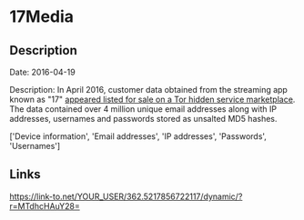 # 17Media

## Description

Date: 2016-04-19

Description:
In April 2016, customer data obtained from the streaming app known as &quot;17&quot; <a href="http://motherboard.vice.com/read/another-day-another-hack-millions-of-user-accounts-for-streaming-app-17" target="_blank" rel="noopener">appeared listed for sale on a Tor hidden service marketplace</a>. The data contained over 4 million unique email addresses along with IP addresses, usernames and passwords stored as unsalted MD5 hashes.


['Device information', 'Email addresses', 'IP addresses', 'Passwords', 'Usernames']

## Links

https://link-to.net/YOUR_USER/362.5217856722117/dynamic/?r=MTdhcHAuY28=
